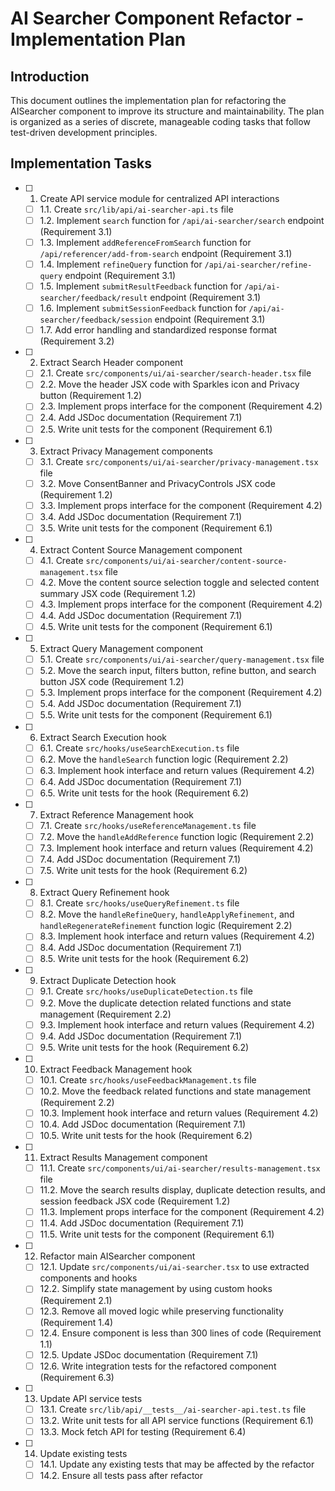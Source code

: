 # AI Searcher Component Refactor - Implementation Plan

## Introduction

This document outlines the implementation plan for refactoring the AISearcher component to improve its structure and maintainability. The plan is organized as a series of discrete, manageable coding tasks that follow test-driven development principles.

## Implementation Tasks

- [ ] 1. Create API service module for centralized API interactions
  - [ ] 1.1. Create `src/lib/api/ai-searcher-api.ts` file
  - [ ] 1.2. Implement `search` function for `/api/ai-searcher/search` endpoint (Requirement 3.1)
  - [ ] 1.3. Implement `addReferenceFromSearch` function for `/api/referencer/add-from-search` endpoint (Requirement 3.1)
  - [ ] 1.4. Implement `refineQuery` function for `/api/ai-searcher/refine-query` endpoint (Requirement 3.1)
  - [ ] 1.5. Implement `submitResultFeedback` function for `/api/ai-searcher/feedback/result` endpoint (Requirement 3.1)
  - [ ] 1.6. Implement `submitSessionFeedback` function for `/api/ai-searcher/feedback/session` endpoint (Requirement 3.1)
  - [ ] 1.7. Add error handling and standardized response format (Requirement 3.2)

- [ ] 2. Extract Search Header component
  - [ ] 2.1. Create `src/components/ui/ai-searcher/search-header.tsx` file
  - [ ] 2.2. Move the header JSX code with Sparkles icon and Privacy button (Requirement 1.2)
  - [ ] 2.3. Implement props interface for the component (Requirement 4.2)
  - [ ] 2.4. Add JSDoc documentation (Requirement 7.1)
  - [ ] 2.5. Write unit tests for the component (Requirement 6.1)

- [ ] 3. Extract Privacy Management components
  - [ ] 3.1. Create `src/components/ui/ai-searcher/privacy-management.tsx` file
  - [ ] 3.2. Move ConsentBanner and PrivacyControls JSX code (Requirement 1.2)
  - [ ] 3.3. Implement props interface for the component (Requirement 4.2)
  - [ ] 3.4. Add JSDoc documentation (Requirement 7.1)
  - [ ] 3.5. Write unit tests for the component (Requirement 6.1)

- [ ] 4. Extract Content Source Management component
  - [ ] 4.1. Create `src/components/ui/ai-searcher/content-source-management.tsx` file
  - [ ] 4.2. Move the content source selection toggle and selected content summary JSX code (Requirement 1.2)
  - [ ] 4.3. Implement props interface for the component (Requirement 4.2)
  - [ ] 4.4. Add JSDoc documentation (Requirement 7.1)
  - [ ] 4.5. Write unit tests for the component (Requirement 6.1)

- [ ] 5. Extract Query Management component
  - [ ] 5.1. Create `src/components/ui/ai-searcher/query-management.tsx` file
  - [ ] 5.2. Move the search input, filters button, refine button, and search button JSX code (Requirement 1.2)
  - [ ] 5.3. Implement props interface for the component (Requirement 4.2)
  - [ ] 5.4. Add JSDoc documentation (Requirement 7.1)
  - [ ] 5.5. Write unit tests for the component (Requirement 6.1)

- [ ] 6. Extract Search Execution hook
  - [ ] 6.1. Create `src/hooks/useSearchExecution.ts` file
  - [ ] 6.2. Move the `handleSearch` function logic (Requirement 2.2)
  - [ ] 6.3. Implement hook interface and return values (Requirement 4.2)
  - [ ] 6.4. Add JSDoc documentation (Requirement 7.1)
  - [ ] 6.5. Write unit tests for the hook (Requirement 6.2)

- [ ] 7. Extract Reference Management hook
  - [ ] 7.1. Create `src/hooks/useReferenceManagement.ts` file
  - [ ] 7.2. Move the `handleAddReference` function logic (Requirement 2.2)
  - [ ] 7.3. Implement hook interface and return values (Requirement 4.2)
  - [ ] 7.4. Add JSDoc documentation (Requirement 7.1)
  - [ ] 7.5. Write unit tests for the hook (Requirement 6.2)

- [ ] 8. Extract Query Refinement hook
  - [ ] 8.1. Create `src/hooks/useQueryRefinement.ts` file
  - [ ] 8.2. Move the `handleRefineQuery`, `handleApplyRefinement`, and `handleRegenerateRefinement` function logic (Requirement 2.2)
  - [ ] 8.3. Implement hook interface and return values (Requirement 4.2)
  - [ ] 8.4. Add JSDoc documentation (Requirement 7.1)
  - [ ] 8.5. Write unit tests for the hook (Requirement 6.2)

- [ ] 9. Extract Duplicate Detection hook
  - [ ] 9.1. Create `src/hooks/useDuplicateDetection.ts` file
  - [ ] 9.2. Move the duplicate detection related functions and state management (Requirement 2.2)
  - [ ] 9.3. Implement hook interface and return values (Requirement 4.2)
  - [ ] 9.4. Add JSDoc documentation (Requirement 7.1)
  - [ ] 9.5. Write unit tests for the hook (Requirement 6.2)

- [ ] 10. Extract Feedback Management hook
  - [ ] 10.1. Create `src/hooks/useFeedbackManagement.ts` file
  - [ ] 10.2. Move the feedback related functions and state management (Requirement 2.2)
  - [ ] 10.3. Implement hook interface and return values (Requirement 4.2)
  - [ ] 10.4. Add JSDoc documentation (Requirement 7.1)
  - [ ] 10.5. Write unit tests for the hook (Requirement 6.2)

- [ ] 11. Extract Results Management component
  - [ ] 11.1. Create `src/components/ui/ai-searcher/results-management.tsx` file
  - [ ] 11.2. Move the search results display, duplicate detection results, and session feedback JSX code (Requirement 1.2)
  - [ ] 11.3. Implement props interface for the component (Requirement 4.2)
  - [ ] 11.4. Add JSDoc documentation (Requirement 7.1)
  - [ ] 11.5. Write unit tests for the component (Requirement 6.1)

- [ ] 12. Refactor main AISearcher component
  - [ ] 12.1. Update `src/components/ui/ai-searcher.tsx` to use extracted components and hooks
  - [ ] 12.2. Simplify state management by using custom hooks (Requirement 2.1)
  - [ ] 12.3. Remove all moved logic while preserving functionality (Requirement 1.4)
  - [ ] 12.4. Ensure component is less than 300 lines of code (Requirement 1.1)
  - [ ] 12.5. Update JSDoc documentation (Requirement 7.1)
  - [ ] 12.6. Write integration tests for the refactored component (Requirement 6.3)

- [ ] 13. Update API service tests
  - [ ] 13.1. Create `src/lib/api/__tests__/ai-searcher-api.test.ts` file
  - [ ] 13.2. Write unit tests for all API service functions (Requirement 6.1)
  - [ ] 13.3. Mock fetch API for testing (Requirement 6.4)

- [ ] 14. Update existing tests
  - [ ] 14.1. Update any existing tests that may be affected by the refactor
  - [ ] 14.2. Ensure all tests pass after refactor